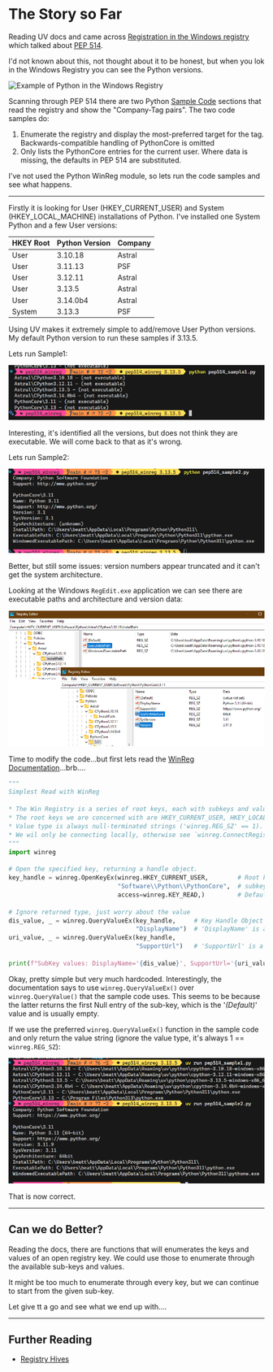 # The Story so Far

Reading UV docs and came across [Registration in the Windows registry](https://docs.astral.sh/uv/concepts/python-versions/#registration-in-the-windows-registry) which talked about [PEP 514](https://peps.python.org/pep-0514/).

I'd not known about this, not thought about it to be honest, but when you lok in the Windows Registry you can see the Python versions.

![Example of Python in the Windows Registry](image)

Scanning through PEP 514 there are two Python [Sample Code](https://peps.python.org/pep-0514/#sample-code) sections that read the registry and show the "Company-Tag pairs". The two code samples do:

1. Enumerate the registry and display the most-preferred target for the tag. Backwards-compatible handling of PythonCore is omitted
2. Only lists the PythonCore entries for the current user. Where data is missing, the defaults in PEP 514 are substituted.

I've not used the Python WinReg module, so lets run the code samples and see what happens.

----

Firstly it is looking for User (HKEY_CURRENT_USER) and System (HKEY_LOCAL_MACHINE) installations of Python. I've installed one System Python and a few User versions:

| HKEY Root | Python Version | Company
|-----------|----------------|---------
| User      | 3.10.18        | Astral
| User      | 3.11.13        | PSF
| User      | 3.12.11        | Astral
| User      | 3.13.5         | Astral
| User      | 3.14.0b4       | Astral
| System    | 3.13.3         | PSF

Using UV makes it extremely simple to add/remove User Python versions.
My default Python version  to run these samples if 3.13.5.

Lets run Sample1:

![alt text](/images/image.png)

Interesting, it's identified all the versions, but does not think they are executable. We will come back to that as it's wrong.

Lets run Sample2:

![alt text](/images/image-1.png)

Better, but still some issues: version numbers appear truncated and it can't get the system architecture.

Looking at the Windows `RegEdit.exe` application we can see there are executable paths and architecture and version data:

![alt text](/images/image-2.png)

Time to modify the code...but first lets read the [WinReg Documentation](https://docs.python.org/3.13/library/winreg.html)...brb....

```python
"""
Simplest Read with WinReg

* The Win Registry is a series of root keys, each with subkeys and values.
* The root keys we are concerned with are HKEY_CURRENT_USER, HKEY_LOCAL_MACHINE.
* Value type is always null-terminated strings ('winreg.REG_SZ' == 1). 
* We wil only be connecting locally, otherwise see `winreg.ConnectRegistry()`.
"""
import winreg

# Open the specified key, returning a handle object.
key_handle = winreg.OpenKeyEx(winreg.HKEY_CURRENT_USER,        # Root key
                              "Software\\Python\\PythonCore",  # subkey
                              access=winreg.KEY_READ,)         # Default is KEY_READ

# Ignore returned type, just worry about the value
dis_value, _ = winreg.QueryValueEx(key_handle,     # Key Handle Object
                                   "DisplayName")  # 'DisplayName' is a value in the subkey
uri_value, _ = winreg.QueryValueEx(key_handle, 
                                   "SupportUrl")   # 'SupportUrl' is a value in the subkey

print(f"SubKey values: DisplayName='{dis_value}', SupportUrl='{uri_value}'")

```

Okay, pretty simple but very much hardcoded. Interestingly, the documentation says to use `winreg.QueryValueEx()` over `winreg.QueryValue()` that the sample code uses. This seems to be because the latter returns the first Null entry of the sub-key, which is the '_(Default)_' value and is usually empty.

If we use the preferred `winreg.QueryValueEx()` function in the sample code and only return the value string (ignore the value type, it's always 1 == `winreg.REG_SZ`):

![alt text](/images/image-3.png)

That is now correct.  

----

## Can we do Better?

Reading the docs, there are functions that will enumerates the keys and values of an open registry key. We could use those to enumerate through the available sub-keys and values.

It might be too much to enumerate through every key, but we can continue to start from the given sub-key.

Let give tt a go and see what we end up with....

----

## Further Reading

- [Registry Hives](https://learn.microsoft.com/en-us/windows/win32/sysinfo/registry-hives)
